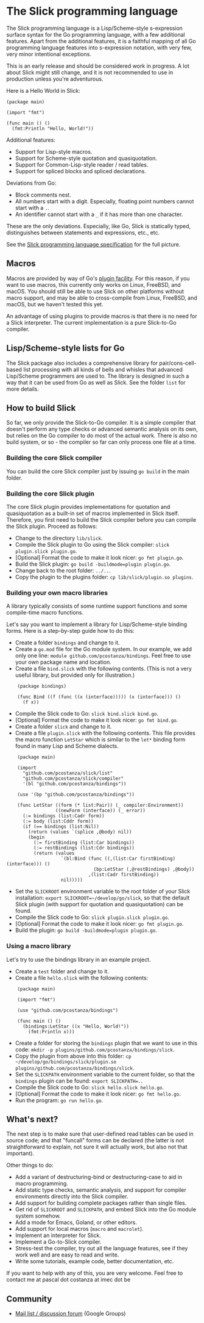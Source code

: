 # The Slick programming language

The Slick programming language is a Lisp/Scheme-style s-expression surface syntax for the Go programming language, with a few additional features. Apart from the additional features, it is a faithful mapping of all Go programming language features into s-expression notation, with very few, very minor intentional exceptions.

This is an early release and should be considered work in progress. A lot about Slick might still change, and it is not recommended to use in production unless you're adventurous.

Here is a Hello World in Slick:

```
(package main)

(import "fmt")

(func main () ()
  (fmt:Println "Hello, World!"))
```

Additional features:
* Support for Lisp-style macros.
* Support for Scheme-style quotation and quasiquotation.
* Support for Common-Lisp-style reader / read tables.
* Support for spliced blocks and spliced declarations.

Deviations from Go:
* Block comments nest.
* All numbers start with a digit. Especially, floating point numbers cannot start with a `.`.
* An identifier cannot start with a `_` if it has more than one character.

These are the only deviations. Especially, like Go, Slick is statically typed, distinguishes between statements and expressions, etc., etc.

See the [Slick programming language specification](slick-specification.md) for the full picture.

## Macros

Macros are provided by way of Go's [plugin facility](https://golang.org/pkg/plugin/). For this reason, if you want to use macros, this currently only works on Linux, FreeBSD, and macOS. You should still be able to use Slick on other platforms without macro support, and may be able to cross-compile from Linux, FreeBSD, and macOS, but we haven't tested this yet.

An advantage of using plugins to provide macros is that there is no need for a Slick interpreter. The current implementation is a pure Slick-to-Go compiler.

## Lisp/Scheme-style lists for Go

The Slick package also includes a comprehensive library for pair/cons-cell-based list processing with all kinds of bells and whisles that advanced Lisp/Scheme programmers are used to. The library is designed in such a way that it can be used from Go as well as Slick. See the folder `list` for more details.

## How to build Slick

So far, we only provide the Slick-to-Go compiler. It is a simple compiler that doesn't perform any type checks or advanced semantic analysis on its own, but relies on the Go compiler to do most of the actual work. There is also no build system, or so - the compiler so far can only process one file at a time.

### Building the core Slick compiler

You can build the core Slick compiler just by issuing `go build` in the main folder.

### Building the core Slick plugin

The core Slick plugin provides implementations for quotation and quasiquotation as a built-in set of macros implemented in Slick itself. Therefore, you first need to build the Slick compiler before you can compile the Slick plugin. Proceed as follows:

* Change to the directory `lib/slick`.
* Compile the Slick plugin to Go using the Slick compiler: `slick plugin.slick plugin.go`.
* [Optional] Format the code to make it look nicer: `go fmt plugin.go`.
* Build the Slick plugin: `go build -buildmode=plugin plugin.go`.
* Change back to the root folder: `../..`.
* Copy the plugin to the plugins folder: `cp lib/slick/plugin.so plugins`.

### Building your own macro libraries

A library typically consists of some runtime support functions and some compile-time macro functions.

Let's say you want to implement a library for Lisp/Scheme-style binding forms. Here is a step-by-step guide how to do this:

* Create a folder `bindings` and change to it.
* Create a `go.mod` file for the Go module system. In our example, we add only one line: `module github.com/pcostanza/bindings`. Feel free to use your own package name and location.
* Create a file `bind.slick` with the following contents. (This is not a very useful library, but provided only for illustration.)

```
    (package bindings)

    (func Bind ((f (func ((x (interface))))) (x (interface))) ()
      (f x))
```

* Compile the Slick code to Go: `slick bind.slick bind.go`.
* [Optional] Format the code to make it look nicer: `go fmt bind.go`.
* Create a folder `slick` and change to it.
* Create a file `plugin.slick` with the following contents. This file provides the macro function `LetStar` which is similar to the `let*` binding form found in many Lisp and Scheme dialects.

```
    (package main)

    (import
      "github.com/pcostanza/slick/list"
      "github.com/pcostanza/slick/compiler"
      '(bl "github.com/pcostanza/bindings"))

    (use '(bp "github.com/pcostanza/bindings"))

    (func LetStar ((form (* list:Pair)) (_ compiler:Environment))
                  ((newForm (interface)) (_ error))
      (:= bindings (list:Cadr form))
      (:= body (list:Cddr form))
      (if (== bindings (list:Nil))
        (return (values `(splice ,@body) nil))
        (begin
          (:= firstBinding (list:Car bindings))
          (:= restBindings (list:Cdr bindings))
          (return (values
                    `(bl:Bind (func ((,(list:Car firstBinding) (interface))) ()
                                (bp:LetStar (,@restBindings) ,@body))
                              ,(list:Cadr firstBinding))
                    nil)))))
```

* Set the `SLICKROOT` environment variable to the root folder of your Slick installation: `export SLICKROOT=~/develop/go/slick`, so that the default Slick plugin (with support for quotation and quasiquotation) can be found.
* Compile the Slick code to Go: `slick plugin.slick plugin.go`.
* [Optional] Format the code to make it look nicer: `go fmt plugin.go`.
* Build the plugin: `go build -buildmode=plugin plugin.go`.

### Using a macro library

Let's try to use the bindings library in an example project.

* Create a `test` folder and change to it.
* Create a file `hello.slick` with the following contents:

```
    (package main)

    (import "fmt")

    (use "github.com/pcostanza/bindings")

    (func main () ()
      (bindings:LetStar ((x "Hello, World!"))
        (fmt:Println x)))
```

* Create a folder for storing the `bindings` plugin that we want to use in this code: `mkdir -p plugins/github.com/pcostanza/bindings/slick`.
* Copy the plugin from above into this folder: `cp ~/develop/go/bindings/slick/plugin.so plugins/github.com/pcostanza/bindings/slick`.
* Set the `SLICKPATH` environment variable to the current folder, so that the `bindings` plugin can be found: `export SLICKPATH=.`.
* Compile the Slick code to Go: `slick hello.slick hello.go`.
* [Optional] Format the code to make it look nicer: `go fmt hello.go`.
* Run the program: `go run hello.go`.

## What's next?

The next step is to make sure that user-defined read tables can be used in source code; and that "funcall" forms can be declared (the latter is not straightforward to explain, not sure it will actually work, but also not that important).

Other things to do:

* Add a variant of destructuring-bind or destructuring-case to aid in macro programming.
* Add static type checks, semantic analysis, and support for compiler environments directly into the Slick compiler.
* Add support for building complete packages rather than single files.
* Get rid of `SLICKROOT` and `SLICKPATH`, and embed Slick into the Go module system somehow.
* Add a mode for Emacs, Goland, or other editors.
* Add support for local macros (`macro` and `macrolet`).
* Implement an interpreter for Slick.
* Implement a Go-to-Slick compiler.
* Stress-test the compiler, try out all the language features, see if they work well and are easy to read and write.
* Write some tutorials, example code, better documentation, etc.

If you want to help with any of this, you are very welcome. Feel free to contact me at pascal dot costanza at imec dot be

## Community

* [Mail list / discussion forum](http://groups.google.com/group/slicklang) (Google Groups)

